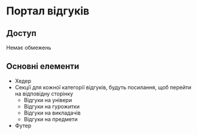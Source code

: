 # Портал відгуків

## Доступ
Немає обмежень

## Основні елементи
- Хедер
- Секції для кожної категорії відгуків, будуть посилання, щоб перейти на відповідну сторінку
    - Відгуки на універи
    - Відгуки на гурожитки
    - Відгуки на викладачів
    - Відгуки на предмети
- Футер